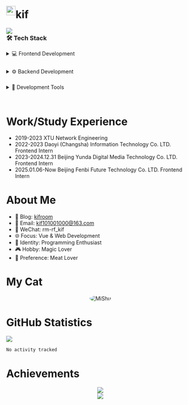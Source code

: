   <!-- <div height="200px" align="center" style="display: flex; ">kif <img src="https://cdn.jsdelivr.net/gh/MaleWeb/picture/images/techblog/hi.gif" width="25"></div> -->
  <div align="center" style="display: flex; align-items: center;">
      <img src="https://kiftravel.oss-cn-beijing.aliyuncs.com/img/202404121045974.gif" width="25" loading="lazy"> <h1>kif</h1>
  </div>
  <!-- kif-img 和 kif-skill 布局 -->
  <div class="profile-container">
    <!-- 左侧头像区域 -->
    <div class="profile-image-container">
      <img class="kif-img" src="https://kiftravel.oss-cn-beijing.aliyuncs.com/img/202404121048365.gif"/>
    </div>
    <!-- 右侧技能区域 -->
    <div class="kif-skill profile-skills-container">
      <h3 style="margin-top: 0;">🛠 Tech Stack</h3>
      <div style="display: flex; flex-direction: column; gap: 15px;">
        <details close>
          <summary style="cursor: pointer; margin-bottom: 10px;">💻 Frontend Development</summary>
          <div style="display: flex; flex-wrap: wrap; gap: 6px;">
            <img src="https://img.shields.io/badge/-JavaScript-f6da1c?style=flat&logo=javascript&logoColor=white">
            <img src="https://img.shields.io/badge/-TypeScript-2b6dbf?style=flat&logo=typescript&logoColor=white">
            <img src="https://img.shields.io/badge/-Vue-46b882?style=flat&logo=vue.js&logoColor=white">
            <img src="https://img.shields.io/badge/-Nuxt-bf608e?style=flat&logo=nuxt&logoColor=white">
            <img src="https://img.shields.io/badge/-Next-bf608e?style=flat&logo=next.js&logoColor=white">
            <img src="https://img.shields.io/badge/-React-087EA4?style=flat&logo=react&logoColor=white">
            <img src="https://img.shields.io/badge/-ReactNative-087EA4?style=flat&logo=react&logoColor=white">
            <img src="https://img.shields.io/badge/-wasm-408e43?style=flat&logo=WebAssembly&logoColor=white">
            <img src="https://img.shields.io/badge/miniprogram-09b955?style=flat&logo=wechat&logoColor=white">
            <img src="https://img.shields.io/badge/-uniapp-bf608e?style=flat&logo=uniapp&logoColor=white">
          </div>
        </details>
        <details close>
          <summary style="cursor: pointer; margin-bottom: 10px;">⚙️ Backend Development</summary>
          <div style="display: flex; flex-wrap: wrap; gap: 6px;">
            <img src="https://img.shields.io/badge/-Python-FFDC52?style=flat&logo=python&logoColor=white">
            <img src="https://img.shields.io/badge/-Nodejs-026E00?style=flat&logo=node.js&logoColor=white">
            <img src="https://img.shields.io/badge/-Nest-bf608e?style=flat&logo=nestjs&logoColor=white">
            <img src="https://img.shields.io/badge/-Flask-000000?style=flat&logo=flask&logoColor=white">
            <img src="https://img.shields.io/badge/-Django-2b6dbf?style=flat&logo=django&logoColor=white">
          </div>
        </details>
        <details close>
          <summary style="cursor: pointer; margin-bottom: 10px;">🔧 Development Tools</summary>
          <div style="display: flex; flex-wrap: wrap; gap: 6px;">
            <img src="https://img.shields.io/badge/-Git-ee462c?style=flat&logo=git&logoColor=white">
            <img src="https://img.shields.io/badge/-Docker-00084D?style=flat&logo=docker&logoColor=white">
            <img src="https://img.shields.io/badge/-Nginx-408e43?style=flat&logo=nginx&logoColor=white">
            <img src="https://img.shields.io/badge/-Github-black?style=flat&logo=github">
            <img src="https://img.shields.io/badge/-VS%20Code-007ACC?style=flat&logo=visualstudiocode&logoColor=white">
            <img src="https://img.shields.io/badge/-Cursor-2396F3?style=flat&logo=codespaces&logoColor=white">
            <img src="https://img.shields.io/badge/-Neovim-57A143?style=flat&logo=neovim&logoColor=white">
          </div>
        </details>
      </div>
    </div>
  </div>

  <br />

  # Work/Study Experience

  - 2019-2023        XTU                                                      Network Engineering
  - 2022-2023        Daoyi (Changsha) Information Technology Co. LTD.         Frontend Intern
  - 2023-2024.12.31  Beijing Yunda Digital Media Technology Co. LTD.          Frontend Intern
  - 2025.01.06-Now   Beijing Fenbi Future Technology Co. LTD.                 Frontend Intern

  # About Me

  - 📖 Blog: <a href="https://hexo.kifroom.icu/">kifroom</a>
  - 📧 Email: kif101001000@163.com
  - 💬 WeChat: rm-rf_kif
  - 🌐 Focus: Vue & Web Development
  - 🔨 Identity: Programming Enthusiast
  - 🎮 Hobby: Magic Lover
  - 🍖 Preference: Meat Lover


  # My Cat

  <div align="center">
    <img style="border-radius: 50%;" src="https://kifimg.oss-cn-beijing.aliyuncs.com/img/20250226144419570.jpg" alt="MiShu" loading="lazy">
  </div>

  # GitHub Statistics

  ![](https://kifimg.oss-cn-beijing.aliyuncs.com/project/github-user-contribution.svg)

  <!--START_SECTION:waka-->

```txt
No activity tracked
```

<!--END_SECTION:waka-->




# Achievements

<div align="center">
  <img src="https://github-readme-streak-stats.herokuapp.com/?user=wkif&theme=dark" />
</div>

<div align="center">
  <img src="https://github-profile-summary-cards.vercel.app/api/cards/profile-details?username=wkif&theme=github_dark" />
</div>
